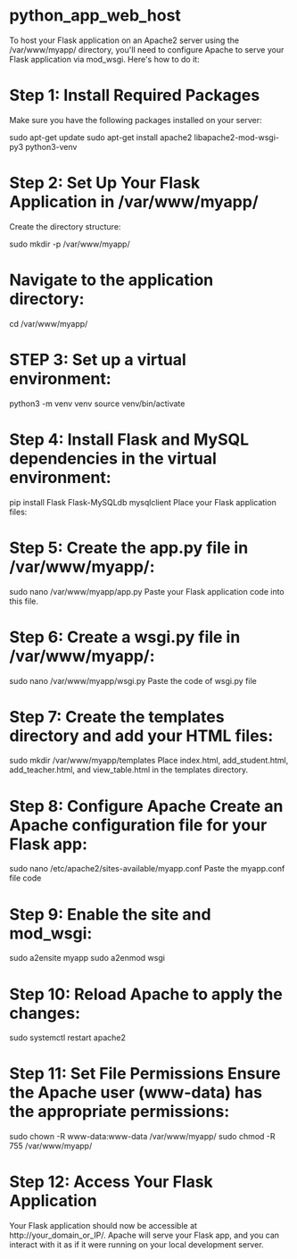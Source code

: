 # python_app_web_host
To host your Flask application on an Apache2 server using the /var/www/myapp/ directory, you'll need to configure Apache to serve your Flask application via mod_wsgi. Here's how to do it:

# Step 1: Install Required Packages 
Make sure you have the following packages installed on your server:

sudo apt-get update sudo apt-get install apache2 libapache2-mod-wsgi-py3 python3-venv

# Step 2: Set Up Your Flask Application in /var/www/myapp/ 

Create the directory structure:

sudo mkdir -p /var/www/myapp/ 

# Navigate to the application directory:
cd /var/www/myapp/

# STEP 3: Set up a virtual environment:

python3 -m venv venv
source venv/bin/activate 

# Step 4: Install Flask and MySQL dependencies in the virtual environment:

pip install Flask Flask-MySQLdb mysqlclient Place your Flask application files:

# Step 5: Create the app.py file in /var/www/myapp/:

sudo nano /var/www/myapp/app.py 
Paste your Flask application code into this file.

# Step 6: Create a wsgi.py file in /var/www/myapp/:

sudo nano /var/www/myapp/wsgi.py 
Paste the code of wsgi.py file

# Step 7: Create the templates directory and add your HTML files:

sudo mkdir /var/www/myapp/templates 
Place index.html, add_student.html, add_teacher.html, and view_table.html in the templates directory.

# Step 8: Configure Apache Create an Apache configuration file for your Flask app:

sudo nano /etc/apache2/sites-available/myapp.conf 
Paste the myapp.conf file code

# Step 9: Enable the site and mod_wsgi:

sudo a2ensite myapp sudo a2enmod wsgi

# Step 10: Reload Apache to apply the changes:

sudo systemctl restart apache2

# Step 11: Set File Permissions Ensure the Apache user (www-data) has the appropriate permissions:

sudo chown -R www-data:www-data /var/www/myapp/ 
sudo chmod -R 755 /var/www/myapp/

# Step 12: Access Your Flask Application 
Your Flask application should now be accessible at http://your_domain_or_IP/. Apache will serve your Flask app, and you can interact with it as if it were running on your local development server.
